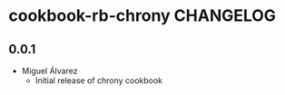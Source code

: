 cookbook-rb-chrony CHANGELOG
===============

## 0.0.1
- Miguel Álvarez
    - Initial release of chrony cookbook
